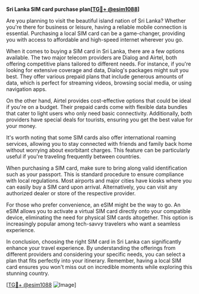 **Sri Lanka SIM card purchase plan[[TG💪+ @esim1088](https://t.me/s/esim1088)]**

Are you planning to visit the beautiful island nation of Sri Lanka? Whether you're there for business or leisure, having a reliable mobile connection is essential. Purchasing a local SIM card can be a game-changer, providing you with access to affordable and high-speed internet wherever you go.

When it comes to buying a SIM card in Sri Lanka, there are a few options available. The two major telecom providers are Dialog and Airtel, both offering competitive plans tailored to different needs. For instance, if you're looking for extensive coverage and data, Dialog's packages might suit you best. They offer various prepaid plans that include generous amounts of data, which is perfect for streaming videos, browsing social media, or using navigation apps.

On the other hand, Airtel provides cost-effective options that could be ideal if you're on a budget. Their prepaid cards come with flexible data bundles that cater to light users who only need basic connectivity. Additionally, both providers have special deals for tourists, ensuring you get the best value for your money.

It's worth noting that some SIM cards also offer international roaming services, allowing you to stay connected with friends and family back home without worrying about exorbitant charges. This feature can be particularly useful if you're traveling frequently between countries.

When purchasing a SIM card, make sure to bring along valid identification such as your passport. This is standard procedure to ensure compliance with local regulations. Most airports and major cities have kiosks where you can easily buy a SIM card upon arrival. Alternatively, you can visit any authorized dealer or store of the respective provider.

For those who prefer convenience, an eSIM might be the way to go. An eSIM allows you to activate a virtual SIM card directly onto your compatible device, eliminating the need for physical SIM cards altogether. This option is increasingly popular among tech-savvy travelers who want a seamless experience.

In conclusion, choosing the right SIM card in Sri Lanka can significantly enhance your travel experience. By understanding the offerings from different providers and considering your specific needs, you can select a plan that fits perfectly into your itinerary. Remember, having a local SIM card ensures you won't miss out on incredible moments while exploring this stunning country.

[[TG💪+ @esim1088](https://t.me/s/esim1088) ![Image](https://i.postimg.cc/Y0z9fWf4/image.png)]